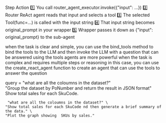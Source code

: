Step	Action
1️⃣	You call router_agent_executor.invoke({"input": ...})
2️⃣	Router ReAct agent reads that input and selects a tool
3️⃣	The selected Tool(func=...) is called with the input string
4️⃣	That input string becomes original_prompt in your wrapper
5️⃣	Wrapper passes it down as {"input": original_prompt} to the sub-agent



when the task is clear and simple, you can use the bind_tools method to bind the tools to the LLM
and then invoke the LLM with a question that can be answered using the tools
agents are more powerful when the task is complex and requires multiple steps or reasoning
in this case, you can use the create_react_agent function to create an agent that
can use the tools to answer the question


query = "what are all the coloumns in the dataset?" \
    "Group the dataset by PoNumber and return the result in JSON format"
    Show total sales for each SkuCode.


     "what are all the coloumns in the dataset?" \
    "Show total sales for each SkuCode nd then generate a brief summary of the data." \
    "Plot the graph showing  SKUs by sales."